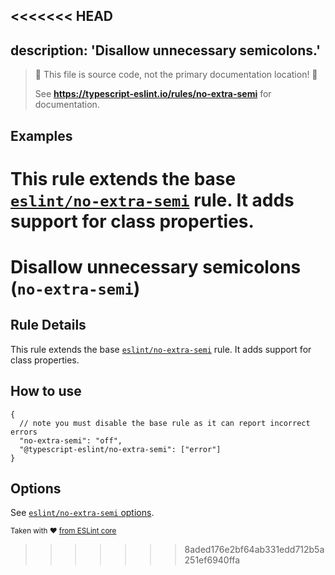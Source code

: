 <<<<<<< HEAD
---
description: 'Disallow unnecessary semicolons.'
---

> 🛑 This file is source code, not the primary documentation location! 🛑
>
> See **https://typescript-eslint.io/rules/no-extra-semi** for documentation.

## Examples

This rule extends the base [`eslint/no-extra-semi`](https://eslint.org/docs/rules/no-extra-semi) rule.
It adds support for class properties.
=======
# Disallow unnecessary semicolons (`no-extra-semi`)

## Rule Details

This rule extends the base [`eslint/no-extra-semi`](https://eslint.org/docs/rules/no-extra-semi) rule.
It adds support for class properties.

## How to use

```jsonc
{
  // note you must disable the base rule as it can report incorrect errors
  "no-extra-semi": "off",
  "@typescript-eslint/no-extra-semi": ["error"]
}
```

## Options

See [`eslint/no-extra-semi` options](https://eslint.org/docs/rules/no-extra-semi#options).

<sup>Taken with ❤️ [from ESLint core](https://github.com/eslint/eslint/blob/master/docs/rules/no-extra-semi.md)</sup>
>>>>>>> 8aded176e2bf64ab331edd712b5a251ef6940ffa
